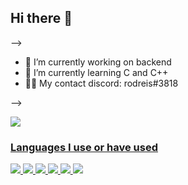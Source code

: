 ## Hi there 👋

-->
- 🔭 I’m currently working on backend
- 🌱 I’m currently learning C and C++
- 🐱‍💻 My contact discord: rodreis#3818
  
-->

</div>
  <a href="https://github.com/RODreis2">
  <img heigh="180cm" src="https://github-readme-stats.vercel.app/api?username=RODreis2&show_icons=true&theme=tokyonight"/>
</div>

### Languages ​​I use or have used 

</div>
  <img heigh="40" src="https://img.shields.io/badge/Python-14354C?style=for-the-badge&logo=python&logoColor=white"/>
  <img heigh="40" src="https://img.shields.io/badge/Java-ED8B00?style=for-the-badge&logo=openjdk&logoColor=white"/>
  <img heigh="40" src="https://img.shields.io/badge/C%2B%2B-00599C?style=for-the-badge&logo=c%2B%2B&logoColor=white"/>
  <img heigh="40" src="https://img.shields.io/badge/json%20web%20tokens-323330?style=for-the-badge&logo=json-web-tokens&logoColor=pink"/>
  <img heigh="40" src="https://img.shields.io/badge/C%23-239120?style=for-the-badge&logo=c-sharp&logoColor=white"/>
  <img heigh="40" src="https://img.shields.io/badge/Go-00ADD8?style=for-the-badge&logo=go&logoColor=white"/>
  
</div>
